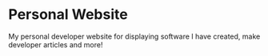 # Personal Website
My personal developer website for displaying software I have created, make developer articles and more!
